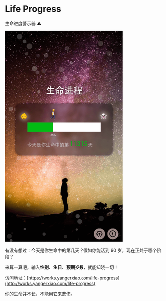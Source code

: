 # Life Progress

生命进度警示器 ⚠️

![demo page](./demo.png)

有没有想过：今天是你生命中的第几天？假如你能活到 90 岁，现在正处于哪个阶段？

来算一算吧，输入**性别**、**生日**、**预期岁数**，就能知晓一切！

访问地址：[https://works.yangerxiao.com/life-progress](http://works.yangerxiao.com/life-progress)

你的生命并不长，不能用它来悲伤。
